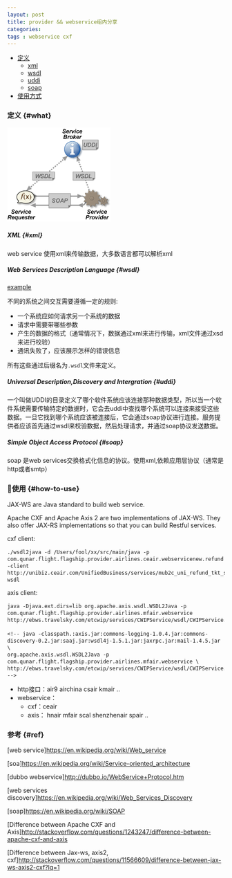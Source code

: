 ```yaml
---
layout: post
title: provider && webservice组内分享
categories:
tags : webservice cxf
---
```


* [定义](#what)
  * [xml](#xml)
  * [wsdl](#wsl)
  * [uddi](#uddi)
  * [soap](#soap)
* [使用方式](#how-to-use)

### 定义 {#what}

![交互](/images/java_web/webservices.png)

##### XML {#xml}

web service 使用xml来传输数据，大多数语言都可以解析xml

##### Web Services Description Language {#wsdl}

[example](http://unibiz.ceair.com/UnifiedBusiness/services/mub2c_uni_refund_tkt_service?wsdl)

不同的系统之间交互需要遵循一定的规则:

* 一个系统应如何请求另一个系统的数据
* 请求中需要带哪些参数
* 产生的数据的格式（通常情况下，数据通过xml来进行传输，xml文件通过xsd来进行校验）
* 通讯失败了，应该展示怎样的错误信息

所有这些通过后缀名为`.wsdl`文件来定义。

##### Universal Description,Discovery and Intergration {#uddi}

一个叫做UDDI的目录定义了哪个软件系统应该连接那种数据类型，所以当一个软件系统需要传输特定的数据时，它会去uddi中查找哪个系统可以连接来接受这些数据。一旦它找到哪个系统应该被连接后，它会通过soap协议进行连接。服务提供者应该首先通过wsdl来校验数据，然后处理请求，并通过soap协议发送数据。

##### Simple Object Access Protocol {#soap}

soap 是web services交换格式化信息的协议。使用xml,依赖应用层协议（通常是http或者smtp）

### 使用 {#how-to-use}

JAX-WS are Java standard to build web service.

Apache CXF and Apache Axis 2 are two implementations of JAX-WS. They also offer JAX-RS implementations so that you can build Restful services.

cxf client:

    ./wsdl2java -d /Users/fool/xx/src/main/java -p com.qunar.flight.flagship.provider.airlines.ceair.webservicenew.refund -client http://unibiz.ceair.com/UnifiedBusiness/services/mub2c_uni_refund_tkt_service?wsdl

axis client:

    java -Djava.ext.dirs=lib org.apache.axis.wsdl.WSDL2Java -p com.qunar.flight.flagship.provider.airlines.mfair.webservice http://ebws.travelsky.com/etcwip/services/CWIPService/wsdl/CWIPService.wsdl

    <!-- java -classpath.:axis.jar:commons-logging-1.0.4.jar:commons-discovery-0.2.jar:saaj.jar:wsdl4j-1.5.1.jar:jaxrpc.jar:mail-1.4.5.jar \
    org.apache.axis.wsdl.WSDL2Java -p com.qunar.flight.flagship.provider.airlines.mfair.webservice \     
    http://ebws.travelsky.com/etcwip/services/CWIPService/wsdl/CWIPService.wsdl -->


*   http接口：air9 airchina csair kmair ..
*   webservice：
    *  cxf：ceair
    *  axis： hnair mfair scal shenzhenair spair ..

### 参考 {#ref}

[web service]<https://en.wikipedia.org/wiki/Web_service>

[soa]<https://en.wikipedia.org/wiki/Service-oriented_architecture>

[dubbo webservice]<http://dubbo.io/WebService+Protocol.htm>

[web services discovery]<https://en.wikipedia.org/wiki/Web_Services_Discovery>

[soap]<https://en.wikipedia.org/wiki/SOAP>

[Difference between Apache CXF and Axis]<http://stackoverflow.com/questions/1243247/difference-between-apache-cxf-and-axis>

[Difference between Jax-ws, axis2, cxf]<http://stackoverflow.com/questions/11566609/difference-between-jax-ws-axis2-cxf?lq=1>
